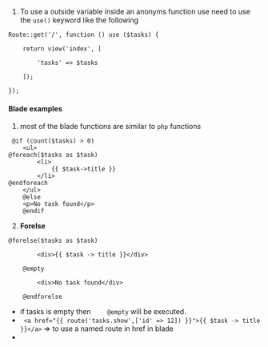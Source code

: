 1. To use a outside variable inside an anonyms function use need to use the `use()` keyword like the following
```
Route::get('/', function () use ($tasks) {

    return view('index', [

        'tasks' => $tasks

    ]);

});

```

#### Blade examples
1. most of the blade functions are similar to `php` functions
```blade
 @if (count($tasks) > 0)
    <ul>
@foreach($tasks as $task)
        <li>
            {{ $task->title }}
        </li>
@endforeach
    </ul>
    @else
    <p>No task found</p>
    @endif
```

2. **Forelse**
```blade
@forelse($tasks as $task)

        <div>{{ $task -> title }}</div>

    @empty

        <div>No task found</div>

    @endforelse
```
- if tasks is empty then `    @empty` will be executed.
- ` <a href="{{ route('tasks.show',['id' => 12]) }}">{{ $task -> title }}</a>` => to use a named route in href in blade
- 


